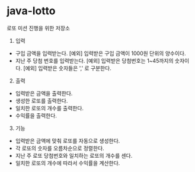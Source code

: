 # java-lotto
로또 미션 진행을 위한 저장소

1. 입력
+ 구입 금액을 입력받는다.
    [예외] 입력받은 구입 금액이 1000원 단위의 양수이다.
+ 지난 주 당첨 번호를 입력받는다.
    [예외] 입력받은 당첨번호는 1~45까지의 숫자이다.
    [예외] 입력받은 숫자들은 ',' 로 구분한다.

2. 출력
+ 입력받은 금액을 출력한다.
+ 생성한 로또를 출력한다. 
+ 일치한 로또의 개수를 출력한다.
+ 수익률을 출력한다.

3. 기능
+ 입력받은 금액에 맞춰 로또를 자동으로 생성한다. 
+ 각 로또의 숫자를 오름차순으로 정렬한다.
+ 지난 주 로또 당첨번호와 일치하는 로또의 개수를 센다.
+ 일치한 로또의 개수에 따라서 수익률을 계산한다.